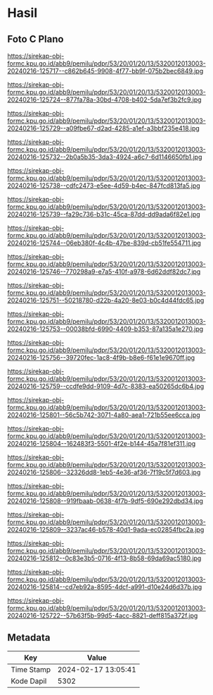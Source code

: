 # Hasil

## Foto C Plano

https://sirekap-obj-formc.kpu.go.id/abb9/pemilu/pdpr/53/20/01/20/13/5320012013003-20240216-125717--c862b645-9908-4f77-bb9f-075b2bec6849.jpg

https://sirekap-obj-formc.kpu.go.id/abb9/pemilu/pdpr/53/20/01/20/13/5320012013003-20240216-125724--877fa78a-30bd-4708-b402-5da7ef3b2fc9.jpg

https://sirekap-obj-formc.kpu.go.id/abb9/pemilu/pdpr/53/20/01/20/13/5320012013003-20240216-125729--a09fbe67-d2ad-4285-a1ef-a3bbf235e418.jpg

https://sirekap-obj-formc.kpu.go.id/abb9/pemilu/pdpr/53/20/01/20/13/5320012013003-20240216-125732--2b0a5b35-3da3-4924-a6c7-6d1146650fb1.jpg

https://sirekap-obj-formc.kpu.go.id/abb9/pemilu/pdpr/53/20/01/20/13/5320012013003-20240216-125738--cdfc2473-e5ee-4d59-b4ec-847fcd813fa5.jpg

https://sirekap-obj-formc.kpu.go.id/abb9/pemilu/pdpr/53/20/01/20/13/5320012013003-20240216-125739--fa29c736-b31c-45ca-87dd-dd9ada6f82e1.jpg

https://sirekap-obj-formc.kpu.go.id/abb9/pemilu/pdpr/53/20/01/20/13/5320012013003-20240216-125744--06eb380f-4c4b-47be-839d-cb51fe554711.jpg

https://sirekap-obj-formc.kpu.go.id/abb9/pemilu/pdpr/53/20/01/20/13/5320012013003-20240216-125746--770298a9-e7a5-410f-a978-6d62ddf82dc7.jpg

https://sirekap-obj-formc.kpu.go.id/abb9/pemilu/pdpr/53/20/01/20/13/5320012013003-20240216-125751--50218780-d22b-4a20-8e03-b0c4d44fdc65.jpg

https://sirekap-obj-formc.kpu.go.id/abb9/pemilu/pdpr/53/20/01/20/13/5320012013003-20240216-125753--00038bfd-6990-4409-b353-87a135a1e270.jpg

https://sirekap-obj-formc.kpu.go.id/abb9/pemilu/pdpr/53/20/01/20/13/5320012013003-20240216-125756--39720fec-1ac8-4f9b-b8e6-f61e1e9670ff.jpg

https://sirekap-obj-formc.kpu.go.id/abb9/pemilu/pdpr/53/20/01/20/13/5320012013003-20240216-125759--ccdfe9dd-9109-4d7c-8383-ea50265dc6b4.jpg

https://sirekap-obj-formc.kpu.go.id/abb9/pemilu/pdpr/53/20/01/20/13/5320012013003-20240216-125801--56c5b742-3071-4a80-aea1-721b55ee6cca.jpg

https://sirekap-obj-formc.kpu.go.id/abb9/pemilu/pdpr/53/20/01/20/13/5320012013003-20240216-125804--162483f3-5501-4f2e-b144-45a7f81ef311.jpg

https://sirekap-obj-formc.kpu.go.id/abb9/pemilu/pdpr/53/20/01/20/13/5320012013003-20240216-125806--32326dd8-1eb5-4e36-af36-7f19c5f7d603.jpg

https://sirekap-obj-formc.kpu.go.id/abb9/pemilu/pdpr/53/20/01/20/13/5320012013003-20240216-125808--919fbaab-0638-4f7b-9df5-690e292dbd34.jpg

https://sirekap-obj-formc.kpu.go.id/abb9/pemilu/pdpr/53/20/01/20/13/5320012013003-20240216-125809--3237ac46-b578-40d1-9ada-ec02854fbc2a.jpg

https://sirekap-obj-formc.kpu.go.id/abb9/pemilu/pdpr/53/20/01/20/13/5320012013003-20240216-125812--0c83e3b5-0716-4f13-8b58-69da69ac5180.jpg

https://sirekap-obj-formc.kpu.go.id/abb9/pemilu/pdpr/53/20/01/20/13/5320012013003-20240216-125814--cd7eb92a-8595-4dcf-a991-d10e24d6d37b.jpg

https://sirekap-obj-formc.kpu.go.id/abb9/pemilu/pdpr/53/20/01/20/13/5320012013003-20240216-125722--57b63f5b-99d5-4acc-8821-deff815a372f.jpg


## Metadata

| Key        | Value               |
| ---------- | ------------------- |
| Time Stamp | 2024-02-17 13:05:41 |
| Kode Dapil | 5302                |



